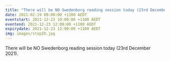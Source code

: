 ```yaml
---
title: "There will be NO Swedenborg reading session today (23rd December 2021)"
date: 2021-02-19 00:00:00 +1100 AEDT
eventstart: 2021-12-23 10:00:00 +1100 AEDT
eventend: 2021-12-23 12:00:00 +1100 AEDT
expirydate: 2021-12-23 12:00:00 +1100 AEDT
img: images/stopID.jpg
---
```


There will be NO Swedenborg reading session today (23rd December 2021).